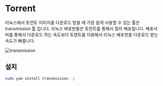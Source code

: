 # Torrent

리눅스에서 토런트 이미지를 다운로드 받을 때 가장 쉽게 사용할 수 있는 툴은 transmission 툴 입니다.
리눅스 배포판들은 토런트를 통해서 많이 배포됩니다.
배포서버를 통해서 다운로드 하는 속도보다 토렌트를 이용해서 리눅스 배포판을 다운로드 받는 속도가 빠릅니다.

![transmission](../figures/transmission.png)

## 설치

```bash
sudo yum install transmission -y
```
